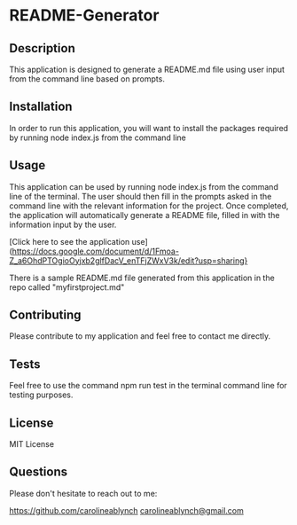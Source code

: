 # README-Generator 

## Description 

This application is designed to generate a README.md file using user input from the command line based on prompts. 

## Installation 

In order to run this application, you will want to install the packages required by running node index.js from the command line 

## Usage 

This application can be used by running node index.js from the command line of the terminal. The user should then fill in the prompts asked in the command line with the relevant information for the project. Once completed, the application will automatically generate a README file, filled in with the information input by the user. 

[Click here to see the application use] (https://docs.google.com/document/d/1Fmoa-Z_a6OhdPTOgioOyjxb2glfDacV_enTFjZWxV3k/edit?usp=sharing}

There is a sample README.md file generated from this application in the repo called "myfirstproject.md"

## Contributing 

Please contribute to my application and feel free to contact me directly. 

## Tests 

Feel free to use the command npm run test in the terminal command line for testing purposes. 

## License 

MIT License 

## Questions 

Please don't hesitate to reach out to me: 

https://github.com/carolineablynch
carolineablynch@gmail.com 